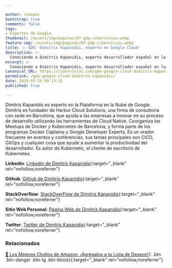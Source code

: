 ```yaml
---

author: rosepac
bootstrap: true
comments: false
tags:
- Expertos de Google
thumbnail: /assets/img/paginas/07-gdg-ciberninjas.webp
feature-img: /assets/img/paginas/07-gdg-ciberninjas.webp
title: '▷ GDE: Dimitris Kapanidis, experto en Google Cloud'
description: >-
  Conociendo a Dimitris Kapanidis, experto desarrollador español en la tecnología Google Cloud Computer incluido en el programa de Expertos de Desarrolladores de Google 2020.
excerpt: >-
  Conociendo a Dimitris Kapanidis, experto desarrollador español en la tecnología Google Cloud Computer incluido en el programa de Expertos de Desarrolladores de Google 2020.
canonical_URL: https://ciberninjas.com/gde-google-cloud-dimitris-kapanidis/
permalink: /gde-google-cloud-dimitris-kapanidis/
date: 2020-07-29 09:13:32
published: true

---
```


Dimitris Kapanidis es experto en la Plataforma en la Nube de Google. Dimitris es fundador de Harbur Cloud Solutions, una firma de consultoría con sede en Barcelona, ​​que ayuda a las empresas a innovar en su proceso de desarrollo utilizando las herramientas de Cloud Native. Coorganiza los Meetups de Docker y Kubernetes de Barcelona, ​​y forma parte de los programas Docker Captains y Google Developer Experts. Es un orador frecuente en eventos y conferencias, sus temas principales son CICD, GitOps y cualquier cosa que ayude a aumentar la productividad del desarrollador. Es autor de Kubernetic, el cliente de escritorio de Kubernetes.

**Linkedin**: [Linkedin de Dimitris Kapanidis](https://www.linkedin.com/in/kapanidis){:target="_blank" rel="nofollow,noreferrer"}

**Github**: [Github de Dimitris Kapanidis](https://www.github.com/spiddy){:target="_blank" rel="nofollow,noreferrer"}

**StackOverflow**: [StackOverFlow de Dimitris Kapanidis](https://www.stackoverflow.com/users/258843){:target="_blank" rel="nofollow,noreferrer"}

**Sitio Web Personal**: [Página Web de Dimitris Kapanidis](https://harbur.io/){:target="_blank" rel="nofollow,noreferrer"}

**Twitter**: [Twitter de Dimitris Kapanidis](https://www.twitter.com/@spiddy){:target="_blank" rel="nofollow,noreferrer"}
<!-- https://developers.google.com/community/experts/directory/profile/profile-carlos_sanchez -->

### **Relacionados** <!-- omit in toc -->

[🛒 Los Mejores Chollos de Amazon, ¡Agrégalos a tu Lista de Deseos!](/amazon/ "Los Mejores Chollos de Amazon, Ofertas Flash, Black Monday y Amazon Prime Day"){: .btn .btn-danger .btn-lg .btn-block}{:target="_blank" rel="nofollow,noreferrer"}